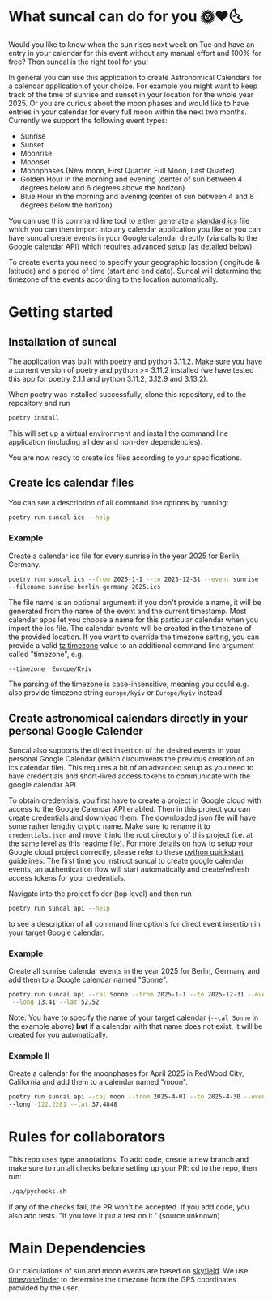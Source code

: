 # What suncal can do for you 🌞❤️🌜
Would you like to know when the sun rises next week on Tue and have an entry in your calendar for this event without any 
manual effort and 100% for free? Then suncal is the right tool for you!

In general you can use this application to create Astronomical Calendars for a calendar application of your 
choice. For example you might want to keep track of the time of sunrise and sunset in your location for the whole 
year 2025. Or you are curious about the moon phases and would like to have entries in your calendar for every full
moon within the next two months. Currently we support the following event types:

- Sunrise
- Sunset
- Moonrise
- Moonset
- Moonphases (New moon, First Quarter, Full Moon, Last Quarter)
- Golden Hour in the morning and evening (center of sun between 4 degrees below and 6 degrees above the horizon)
- Blue Hour in the morning and evening (center of sun between 4 and 8 degrees below the horizon)

You can use this command line tool to either generate a 
[standard ics](https://datatracker.ietf.org/doc/html/rfc5545) file which you can then import into any calendar
application you like or you can have suncal create events in your Google calendar directly (via calls to the Google
calendar API) which requires advanced setup (as detailed below).

To create events you need to specify your geographic location (longitude & latitude) and a period of time (start and
end date). Suncal will determine the timezone of the events according to the location automatically. 
# Getting started
## Installation of suncal

The application was built with [poetry](https://python-poetry.org/) and python 3.11.2. Make sure you have a current 
version of poetry and python >= 3.11.2 installed (we have tested this app for poetry 2.1.1 and python 3.11.2, 3.12.9 and 3.13.2).

When poetry was installed successfully, clone this repository, cd to the repository and run

```bash
poetry install
```
This will set up a virtual environment and install the command line application (including all dev and non-dev dependencies).

You are now ready to create ics files according to your specifications.

## Create ics calendar files

You can see a description of all command line options by running:

```bash
poetry run suncal ics --help
```

### Example

Create a calendar ics file for every sunrise in the year 2025 for Berlin, Germany.

```bash
poetry run suncal ics --from 2025-1-1 --to 2025-12-31 --event sunrise --long 13.41 --lat 52.52 \ 
--filename sunrise-berlin-germany-2025.ics
```

The file name is an optional argument: if you don't provide a name, it will be generated from the name of the event and
the current timestamp. Most calendar apps let you choose a name for this particular calendar when you import the ics file. The calendar events will be created in the timezone of the provided location. If you want to override the 
timezone setting, you can provide a valid [tz timezone](https://en.wikipedia.org/wiki/List_of_tz_database_time_zones) value to an additional command line argument called "timezone", e.g.

```bash
--timezone  Europe/Kyiv
```
The parsing of the timezone is case-insensitive, meaning you could e.g. also provide timezone string `europe/kyiv` or `Europe/kyiv` instead.

## Create astronomical calendars directly in your personal Google Calender 

Suncal also supports the direct insertion of the desired events in your personal Google Calendar (which circumvents
the previous creation of an ics calendar file). This requires a bit of an advanced setup as you need to have credentials and short-lived access tokens to communicate with the google calendar API. 

To obtain credentials, you first have to create a project in Google cloud with access to the Google Calendar API
enabled. Then in this project you can create credentials and download them. The downloaded json file will have some
rather lengthy cryptic name. Make sure to rename it to `credentials.json` and move it into the root directory
of this project (i.e. at the same level as this readme file). For more details on how to setup your Google cloud project correctly, please refer to these [python quickstart](https://developers.google.com/calendar/quickstart/python) guidelines. The first time you instruct suncal to create google calendar events, an authentication flow will start 
automatically and create/refresh access tokens for your credentials.

Navigate into the project folder (top level) and then run

```bash
poetry run suncal api --help
```

to see a description of all command line options for direct event insertion in your target Google calendar.

### Example

Create all sunrise calendar events in the year 2025 for Berlin, Germany and add them to a Google calendar named "Sonne".

```bash
poetry run suncal api --cal Sonne --from 2025-1-1 --to 2025-12-31 --event sunrise \
 --long 13.41 --lat 52.52
```

Note: You have to specify the name of your target calendar (`--cal Sonne` in the example above) **but** if a calendar 
with that name does not exist, it will be created for you automatically.

### Example II

Create a calendar for the moonphases for April 2025 in RedWood City, California and add them to a calendar named "moon".

```bash
poetry run suncal api --cal moon --from 2025-4-01 --to 2025-4-30 --event moonphase \ 
--long -122.2281 --lat 37.4848
```

# Rules for collaborators

This repo uses type annotations. To add code, create a new branch and make sure to run all checks before setting up your PR: cd to the repo, then run:

```bash
./qa/pychecks.sh
```

If any of the checks fail, the PR won't be accepted. If you add code, you also add tests.
"If you love it put a test on it." (source unknown)

# Main Dependencies

Our calculations of sun and moon events are based on [skyfield](https://rhodesmill.org/skyfield/).
We use [timezonefinder](https://github.com/jannikmi/timezonefinder) to determine the timezone from the GPS coordinates
provided by the user.
